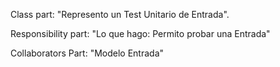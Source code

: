 Class part:  "Represento un Test Unitario de Entrada".

Responsibility part: "Lo que hago:  Permito probar una Entrada"

Collaborators Part: "Modelo Entrada"